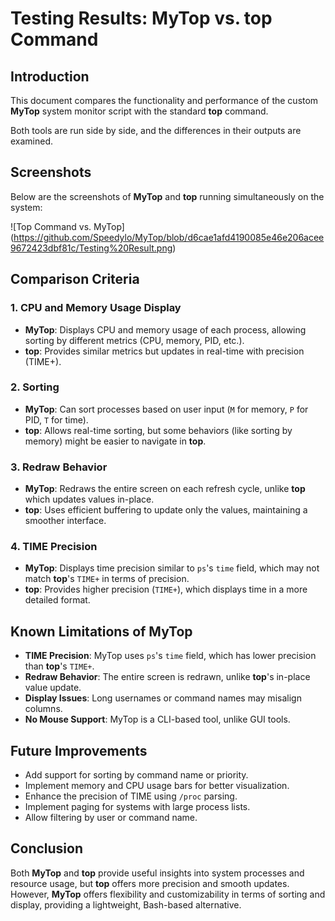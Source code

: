 # Testing Results: MyTop vs. top Command

## Introduction
This document compares the functionality and performance of the custom **MyTop** system monitor script with the standard **top** command.

Both tools are run side by side, and the differences in their outputs are examined.

## Screenshots

Below are the screenshots of **MyTop** and **top** running simultaneously on the system:

![Top Command vs. MyTop] (https://github.com/Speedylo/MyTop/blob/d6cae1afd4190085e46e206acee9672423dbf81c/Testing%20Result.png)

## Comparison Criteria

### 1. **CPU and Memory Usage Display**
- **MyTop**: Displays CPU and memory usage of each process, allowing sorting by different metrics (CPU, memory, PID, etc.).
- **top**: Provides similar metrics but updates in real-time with precision (TIME+).

### 2. **Sorting**
- **MyTop**: Can sort processes based on user input (`M` for memory, `P` for PID, `T` for time).
- **top**: Allows real-time sorting, but some behaviors (like sorting by memory) might be easier to navigate in **top**.

### 3. **Redraw Behavior**
- **MyTop**: Redraws the entire screen on each refresh cycle, unlike **top** which updates values in-place.
- **top**: Uses efficient buffering to update only the values, maintaining a smoother interface.

### 4. **TIME Precision**
- **MyTop**: Displays time precision similar to `ps`'s `time` field, which may not match **top**'s `TIME+` in terms of precision.
- **top**: Provides higher precision (`TIME+`), which displays time in a more detailed format.

## Known Limitations of MyTop
- **TIME Precision**: MyTop uses `ps`'s `time` field, which has lower precision than **top**'s `TIME+`.
- **Redraw Behavior**: The entire screen is redrawn, unlike **top**'s in-place value update.
- **Display Issues**: Long usernames or command names may misalign columns.
- **No Mouse Support**: MyTop is a CLI-based tool, unlike GUI tools.

## Future Improvements
- Add support for sorting by command name or priority.
- Implement memory and CPU usage bars for better visualization.
- Enhance the precision of TIME using `/proc` parsing.
- Implement paging for systems with large process lists.
- Allow filtering by user or command name.

## Conclusion
Both **MyTop** and **top** provide useful insights into system processes and resource usage, but **top** offers more precision and smooth updates. However, **MyTop** offers flexibility and customizability in terms of sorting and display, providing a lightweight, Bash-based alternative.
